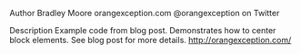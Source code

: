 Author
    Bradley Moore
	orangexception.com
	@orangexception on Twitter

Description
	Example code from blog post. Demonstrates how to center block elements.
	See blog post for more details. http://orangexception.com/
